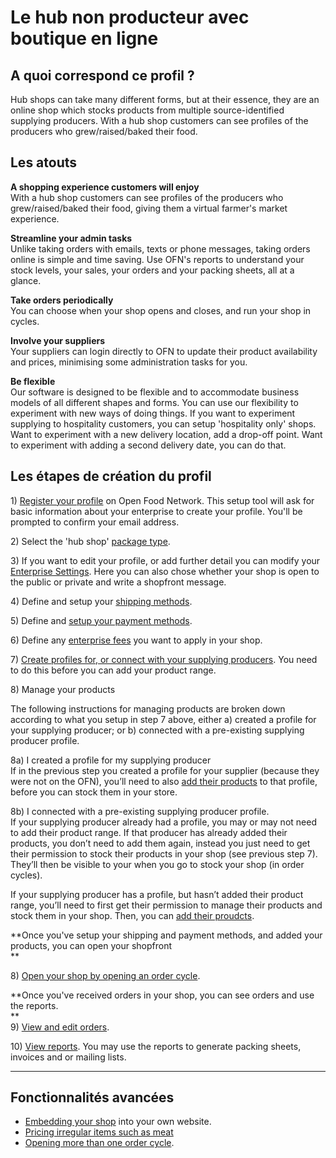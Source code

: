 # Le hub non producteur avec boutique en ligne

## A quoi correspond ce profil ?

Hub shops can take many different forms, but at their essence, they are an online shop which stocks products from multiple source-identified supplying producers. With a hub shop customers can see profiles of the producers who grew/raised/baked their food.

## Les atouts

**A shopping experience customers will enjoy**  
With a hub shop customers can see profiles of the producers who grew/raised/baked their food, giving them a virtual farmer's market experience.

**Streamline your admin tasks**  
Unlike taking orders with emails, texts or phone messages, taking orders online is simple and time saving. Use OFN's reports to understand your stock levels, your sales, your orders and your packing sheets, all at a glance.

**Take orders periodically**  
You can choose when your shop opens and closes, and run your shop in cycles.

**Involve your suppliers**  
Your suppliers can login directly to OFN to update their product availability and prices, minimising some administration tasks for you.

**Be flexible**  
Our software is designed to be flexible and to accommodate business models of all different shapes and forms. You can use our flexibility to experiment with new ways of doing things. If you want to experiment supplying to hospitality customers, you can setup 'hospitality only' shops. Want to experiment with a new delivery location, add a drop-off point. Want to experiment with adding a second delivery date, you can do that.

## Les étapes de création du profil

1\) [Register your profile](/create-an-account.md) on Open Food Network. This setup tool will ask for basic information about your enterprise to create your profile. You'll be prompted to confirm your email address.

2\) Select the 'hub shop' [package type](/hub-profile-types.md).

3\) If you want to edit your profile, or add further detail you can modify your [Enterprise Settings](/your-profile.md). Here you can also chose whether your shop is open to the public or private and write a shopfront message.

4\) Define and setup your [shipping methods](/shipping-methods.md).

5\) Define and [setup your payment methods](/payment-methods.md).

6\) Define any [enterprise fees](/enterprise-fees.md) you want to apply in your shop.

7\) [Create profiles for, or connect with your supplying producers](/create-or-connect-with-your-supplying-producers.md). You need to do this before you can add your product range.

8\) Manage your products

The following instructions for managing products are broken down according to what you setup in step 7 above, either a\) created a profile for your supplying producer; or b\) connected with a pre-existing supplying producer profile.

8a\) I created a profile for my supplying producer  
If in the previous step you created a profile for your supplier \(because they were not on the OFN\), you’ll need to also [add their products](/products.md) to that profile, before you can stock them in your store.

8b\) I connected with a pre-existing supplying producer profile.  
If your supplying producer already had a profile, you may or may not need to add their product range. If that producer has already added their products, you don’t need to add them again, instead you just need to get their permission to stock their products in your shop \(see previous step 7\). They’ll then be visible to your when you go to stock your shop \(in order cycles\).

If your supplying producer has a profile, but hasn’t added their product range, you’ll need to first get their permission to manage their products and stock them in your shop. Then, you can [add their proudcts](/products.md).

**Once you've setup your shipping and payment methods, and added your products, you can open your shopfront      
**

8\) [Open your shop by opening an order cycle](/order-cycles-adv.md).

**Once you've received orders in your shop, you can see orders and use the reports.        
**  
9\) [View and edit orders](/view-orders.md).

10\) [View reports](/reports.md). You may use the reports to generate packing sheets, invoices and or mailing lists.

---

## Fonctionnalités avancées

* [Embedding your shop](/embedded-shopfronts.md) into your own website.
* [Pricing irregular items such as meat](/pricing-irregular-indivisible-meat-items.md)
* [Opening more than one order cycle](/opening-more-than-one-order-cycle.md).



